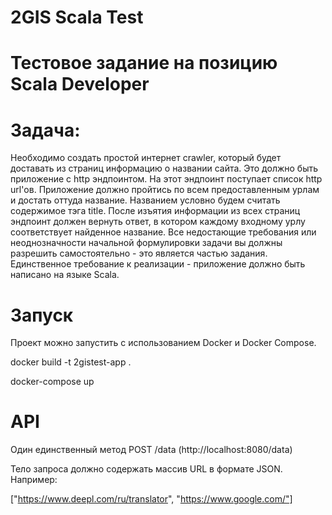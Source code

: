 # 2GIS Scala Test

# Тестовое задание на позицию Scala Developer

# Задача:
Необходимо создать простой интернет crawler, который будет доставать из страниц
информацию о названии сайта. Это должно быть приложение с http эндпоинтом. На этот
эндпоинт поступает список http url&#39;ов. Приложение должно пройтись по всем
предоставленным урлам и достать оттуда название. Названием условно будем считать
содержимое тэга title. После изъятия информации из всех страниц эндпоинт должен вернуть
ответ, в котором каждому входному урлу соответствует найденное название. Все
недостающие требования или неоднозначности начальной формулировки задачи вы должны
разрешить самостоятельно - это является частью задания. Единственное требование к
реализации - приложение должно быть написано на языке Scala.

# Запуск

Проект можно запустить с использованием Docker и Docker Compose.

docker build -t 2gistest-app .

docker-compose up

# API

Один единственный метод POST /data (http://localhost:8080/data)

Тело запроса должно содержать массив URL в формате JSON. Например:

["https://www.deepl.com/ru/translator", "https://www.google.com/"]